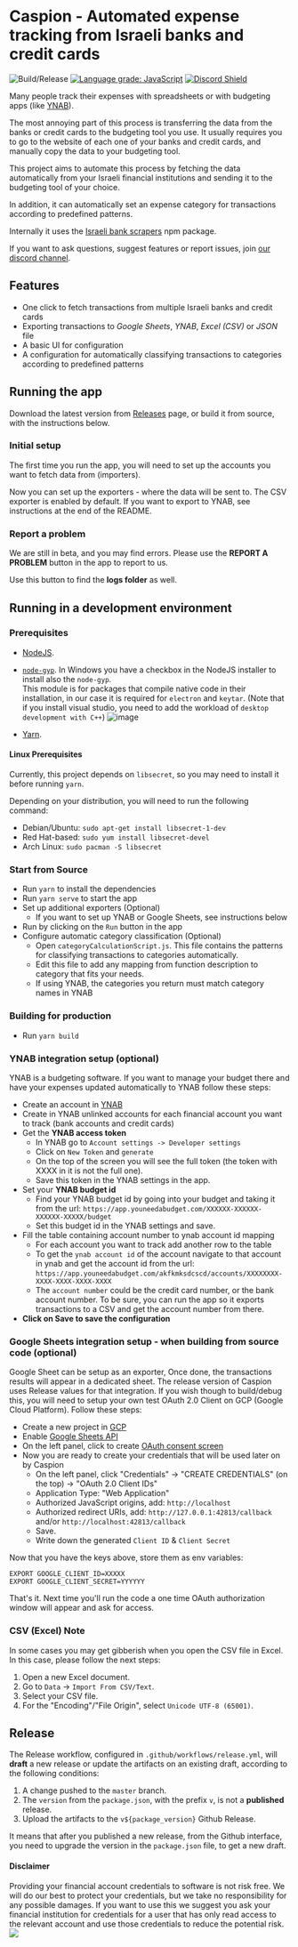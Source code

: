 # Caspion - Automated expense tracking from Israeli banks and credit cards

![Build/Release](https://github.com/brafdlog/caspion/workflows/Build/Release/badge.svg?branch=master&event=push)
[![Language grade: JavaScript](https://img.shields.io/lgtm/grade/javascript/g/brafdlog/caspion.svg?logo=lgtm&logoWidth=18)](https://lgtm.com/projects/g/brafdlog/caspion/context:javascript)
[![Discord Shield](https://discordapp.com/api/guilds/924617301209260103/widget.png?style=shield)](https://discord.gg/XWWg7xvJyS)

Many people track their expenses with spreadsheets or with budgeting apps (like [YNAB](https://ynab.com/referral/?ref=Z5wPbP0cYTWjdTQj&utm_source=customer_referral)).

The most annoying part of this process is transferring the data from the banks or credit cards to the budgeting tool you use. It usually requires you to go to the website of each one of your banks and credit cards, and manually copy the data to your budgeting tool.

This project aims to automate this process by fetching the data automatically from your Israeli financial institutions and sending it to the budgeting tool of your choice.

In addition, it can automatically set an expense category for transactions according to predefined patterns.

Internally it uses the [Israeli bank scrapers](https://github.com/eshaham/israeli-bank-scrapers) npm package.

If you want to ask questions, suggest features or report issues, join [our discord channel](https://discord.gg/XWWg7xvJyS).

## Features

- One click to fetch transactions from multiple Israeli banks and credit cards
- Exporting transactions to *Google Sheets*, *YNAB*, *Excel (CSV)* or *JSON* file
- A basic UI for configuration
- A configuration for automatically classifying transactions to categories according to predefined patterns

## Running the app

Download the latest version from [Releases](https://github.com/brafdlog/caspion/releases) page, or build it from source, with the instructions below.

### Initial setup

The first time you run the app, you will need to set up the accounts you want to fetch data from (importers).

Now you can set up the exporters - where the data will be sent to. The CSV exporter is enabled by default.
If you want to export to YNAB, see instructions at the end of the README.

### Report a problem

We are still in beta, and you may find errors.
Please use the **REPORT A PROBLEM** button in the app to report to us.

Use this button to find the **logs folder** as well.

## Running in a development environment

### Prerequisites

- [NodeJS](https://nodejs.org/en/download/).
- [`node-gyp`](https://github.com/nodejs/node-gyp#installation). In Windows you have a checkbox in the NodeJS installer to install also the `node-gyp`.  
  This module is for packages that compile native code in their installation, in our case it is required for `electron` and `keytar`. (Note that if you install visual studio, you need to add the workload of `desktop development with C++`) ![image](https://user-images.githubusercontent.com/7272927/111470123-2c849b00-8730-11eb-8fd2-f40628d34413.png)

- [Yarn](https://yarnpkg.com/getting-started/install).

#### Linux Prerequisites

Currently, this project depends on `libsecret`, so you may need to install it before running `yarn`.

Depending on your distribution, you will need to run the following command:

- Debian/Ubuntu: `sudo apt-get install libsecret-1-dev`
- Red Hat-based: `sudo yum install libsecret-devel`
- Arch Linux: `sudo pacman -S libsecret`

### Start from Source

- Run `yarn` to install the dependencies
- Run `yarn serve` to start the app
- Set up additional exporters (Optional)
  - If you want to set up YNAB or Google Sheets, see instructions below
- Run by clicking on the `Run` button in the app
- Configure automatic category classification (Optional)
  - Open `categoryCalculationScript.js`. This file contains the patterns for classifying transactions to categories automatically.
  - Edit this file to add any mapping from function description to category that fits your needs.
  - If using YNAB, the categories you return must match category names in YNAB

### Building for production

- Run `yarn build`

### YNAB integration setup (optional)

YNAB is a budgeting software. If you want to manage your budget there and have your expenses updated automatically to YNAB follow these steps:

- Create an account in [YNAB](https://ynab.com/referral/?ref=Z5wPbP0cYTWjdTQj&utm_source=customer_referral)
- Create in YNAB unlinked accounts for each financial account you want to track (bank accounts and credit cards)
- Get the **YNAB access token**
  - In YNAB go to `Account settings -> Developer settings`
  - Click on `New Token` and `generate`
  - On the top of the screen you will see the full token (the token with XXXX in it is not the full one).
  - Save this token in the YNAB settings in the app.
- Set your **YNAB budget id**
  - Find your YNAB budget id by going into your budget and taking it from the url: `https://app.youneedabudget.com/XXXXXX-XXXXXX-XXXXXX-XXXXX/budget`
  - Set this budget id in the YNAB settings and save.
- Fill the table containing account number to ynab account id mapping
  - For each account you want to track add another row to the table
  - To get the `ynab account id` of the account navigate to that account in ynab and get the account id from the url: `https://app.youneedabudget.com/akfkmksdcscd/accounts/XXXXXXXX-XXXX-XXXX-XXXX-XXXX`
  - The `account number` could be the credit card number, or the bank account number. To be sure, you can run the app so it exports transactions to a CSV and get the account number from there.
- **Click on Save to save the configuration**

### Google Sheets integration setup - when building from source code (optional)

Google Sheet can be setup as an exporter, Once done, the transactions results will appear in a dedicated sheet.
The release version of Caspion uses Release values for that integration. If you wish though to build/debug this, you will need to setup your own test OAuth 2.0 Client on GCP (Google Cloud Platform). Follow these steps:

- Create a new project in [GCP](https://console.cloud.google.com/apis/credentials)
- Enable [Google Sheets API](https://console.cloud.google.com/apis/api/sheets.googleapis.com)
- On the left panel, click to create [OAuth consent screen](https://console.cloud.google.com/apis/credentials/consent)
- Now you are ready to create your credentials that will be used later on by Caspion
  - On the left panel, click "Credentials" -> "CREATE CREDENTIALS" (on the top) -> "OAuth 2.0 Client IDs"
  - Application Type: "Web Application"
  - Authorized JavaScript origins, add: `http://localhost`
  - Authorized redirect URIs, add: `http://127.0.0.1:42813/callback` and/or `http://localhost:42813/callback`
  - Save.
  - Write down the generated `Client ID` & `Client Secret`

Now that you have the keys above, store them as env variables:
```
EXPORT GOOGLE_CLIENT_ID=XXXXX
EXPORT GOOGLE_CLIENT_SECRET=YYYYYY
```

That's it. Next time you'll run the code a one time OAuth authorization window will appear and ask for access.

### CSV (Excel) Note

In some cases you may get gibberish when you open the CSV file in Excel. In this case, please follow the next steps:

1. Open a new Excel document.
1. Go to `Data` -> `Import From CSV/Text`.
1. Select your CSV file.
1. For the "Encoding"/"File Origin", select `Unicode UTF-8 (65001)`.

## Release

The Release workflow, configured in `.github/workflows/release.yml`, will **draft** a new release or update the artifacts on an existing draft, according to the following conditions:

1. A change pushed to the `master` branch.
1. The `version` from the `package.json`, with the prefix `v`, is not a **published** release.
1. Upload the artifacts to the `v${package_version}` Github Release.

It means that after you published a new release, from the Github interface, you need to upgrade the version in the `package.json` file, to get a new draft.

#### Disclaimer

Providing your financial account credentials to software is not risk free. We will do our best to protect your credentials, but we take no responsibility for any possible damages. If you want to use this we suggest you ask your financial institution for credentials for a user that has only read access to the relevant account and use those credentials to reduce the potential risk.
![](https://api.segment.io/v1/pixel/page?data=ewogICJ3cml0ZUtleSI6ICJtOVh2MHpHZTFvVWphaVU4cjJUZjJBdU44SThmQlJyYyIsCiAgIm5hbWUiOiAiUkVBRE1FIiwKICAiYW5vbnltb3VzSWQiOiAiYWFhYSIKfQ==)

